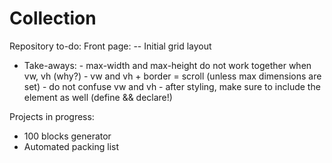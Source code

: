 # Collection

Repository to-do:
 Front page:
  -- Initial grid layout
   - Take-aways:
    - max-width and max-height do not work together when vw, vh (why?)
    - vw and vh + border = scroll (unless max dimensions are set)
    - do not confuse vw and vh
    - after styling, make sure to include the element as well (define && declare!)
  
  
Projects in progress:
  - 100 blocks generator
  - Automated packing list
